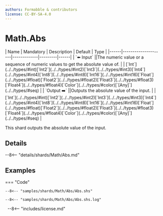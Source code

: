 ```yaml
---
authors: Formabble & contributors
license: CC-BY-SA-4.0
---
```



# Math.Abs

<div class="sh-parameters" markdown="1">
| Name | Mandatory | Description | Default | Type |
|------|---------------------|-------------|---------|------|
| `⬅️ Input` ||The numeric value or a sequence of numeric values to get the absolute value of. | | [`Int`](../../types/#int)[`Int2`](../../types/#int2)[`Int3`](../../types/#int3)[`Int4`](../../types/#int4)[`Int8`](../../types/#int8)[`Int16`](../../types/#int16)[`Float`](../../types/#float)[`Float2`](../../types/#float2)[`Float3`](../../types/#float3)[`Float4`](../../types/#float4)[`Color`](../../types/#color)[`[Any]`](../../types/#seq) |
| `Output ➡️` ||Outputs the absolute value of the input. | | [`Int`](../../types/#int)[`Int2`](../../types/#int2)[`Int3`](../../types/#int3)[`Int4`](../../types/#int4)[`Int8`](../../types/#int8)[`Int16`](../../types/#int16)[`Float`](../../types/#float)[`Float2`](../../types/#float2)[`Float3`](../../types/#float3)[`Float4`](../../types/#float4)[`Color`](../../types/#color)[`[Any]`](../../types/#seq) |

</div>

This shard outputs the absolute value of the input.

## Details

--8<-- "details/shards/Math/Abs.md"


## Examples

=== "Code"

  ```x86asm linenums="1"
  --8<-- "samples/shards/Math/Abs/Abs.shs"
  ```

  ```
  --8<-- "samples/shards/Math/Abs/Abs.shs.log"
  ```
&nbsp;
--8<-- "includes/license.md"

